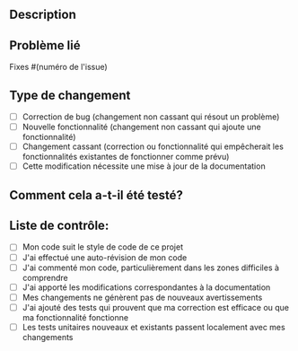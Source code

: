 ## Description
<!--- Décrivez brièvement les changements apportés par cette PR -->

## Problème lié
<!--- Si cette PR résout un problème, veuillez le lier ici -->
Fixes #(numéro de l'issue)

## Type de changement
<!--- Cochez les cases qui s'appliquent -->
- [ ] Correction de bug (changement non cassant qui résout un problème)
- [ ] Nouvelle fonctionnalité (changement non cassant qui ajoute une fonctionnalité)
- [ ] Changement cassant (correction ou fonctionnalité qui empêcherait les fonctionnalités existantes de fonctionner comme prévu)
- [ ] Cette modification nécessite une mise à jour de la documentation

## Comment cela a-t-il été testé?
<!--- Veuillez décrire les tests que vous avez effectués pour vérifier vos changements -->
<!--- Incluez des détails sur votre environnement de test et les tests que vous avez exécutés -->

## Liste de contrôle:
<!--- Passez en revue tous les points suivants, et cochez toutes les cases qui s'appliquent. -->
- [ ] Mon code suit le style de code de ce projet
- [ ] J'ai effectué une auto-révision de mon code
- [ ] J'ai commenté mon code, particulièrement dans les zones difficiles à comprendre
- [ ] J'ai apporté les modifications correspondantes à la documentation
- [ ] Mes changements ne génèrent pas de nouveaux avertissements
- [ ] J'ai ajouté des tests qui prouvent que ma correction est efficace ou que ma fonctionnalité fonctionne
- [ ] Les tests unitaires nouveaux et existants passent localement avec mes changements 